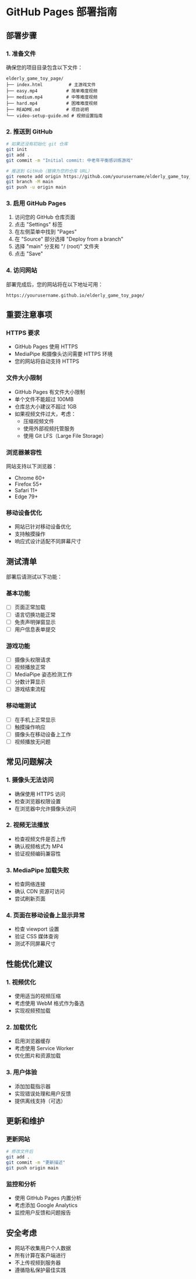 # GitHub Pages 部署指南

## 部署步骤

### 1. 准备文件
确保您的项目目录包含以下文件：
```
elderly_game_toy_page/
├── index.html          # 主游戏文件
├── easy.mp4           # 简单难度视频
├── medium.mp4         # 中等难度视频
├── hard.mp4           # 困难难度视频
├── README.md          # 项目说明
└── video-setup-guide.md # 视频设置指南
```

### 2. 推送到 GitHub
```bash
# 如果还没有初始化 git 仓库
git init
git add .
git commit -m "Initial commit: 中老年平衡感训练游戏"

# 推送到 GitHub（替换为您的仓库 URL）
git remote add origin https://github.com/yourusername/elderly_game_toy_page.git
git branch -M main
git push -u origin main
```

### 3. 启用 GitHub Pages
1. 访问您的 GitHub 仓库页面
2. 点击 "Settings" 标签
3. 在左侧菜单中找到 "Pages"
4. 在 "Source" 部分选择 "Deploy from a branch"
5. 选择 "main" 分支和 "/ (root)" 文件夹
6. 点击 "Save"

### 4. 访问网站
部署完成后，您的网站将在以下地址可用：
```
https://yourusername.github.io/elderly_game_toy_page/
```

## 重要注意事项

### HTTPS 要求
- GitHub Pages 使用 HTTPS
- MediaPipe 和摄像头访问需要 HTTPS 环境
- 您的网站将自动支持 HTTPS

### 文件大小限制
- GitHub Pages 有文件大小限制
- 单个文件不能超过 100MB
- 仓库总大小建议不超过 1GB
- 如果视频文件过大，考虑：
  - 压缩视频文件
  - 使用外部视频托管服务
  - 使用 Git LFS（Large File Storage）

### 浏览器兼容性
网站支持以下浏览器：
- Chrome 60+
- Firefox 55+
- Safari 11+
- Edge 79+

### 移动设备优化
- 网站已针对移动设备优化
- 支持触摸操作
- 响应式设计适配不同屏幕尺寸

## 测试清单

部署后请测试以下功能：

### 基本功能
- [ ] 页面正常加载
- [ ] 语言切换功能正常
- [ ] 免责声明弹窗显示
- [ ] 用户信息表单提交

### 游戏功能
- [ ] 摄像头权限请求
- [ ] 视频播放正常
- [ ] MediaPipe 姿态检测工作
- [ ] 分数计算显示
- [ ] 游戏结束流程

### 移动端测试
- [ ] 在手机上正常显示
- [ ] 触摸操作响应
- [ ] 摄像头在移动设备上工作
- [ ] 视频播放无问题

## 常见问题解决

### 1. 摄像头无法访问
- 确保使用 HTTPS 访问
- 检查浏览器权限设置
- 在浏览器中允许摄像头访问

### 2. 视频无法播放
- 检查视频文件是否上传
- 确认视频格式为 MP4
- 验证视频编码兼容性

### 3. MediaPipe 加载失败
- 检查网络连接
- 确认 CDN 资源可访问
- 尝试刷新页面

### 4. 页面在移动设备上显示异常
- 检查 viewport 设置
- 验证 CSS 媒体查询
- 测试不同屏幕尺寸

## 性能优化建议

### 1. 视频优化
- 使用适当的视频压缩
- 考虑使用 WebM 格式作为备选
- 实现视频预加载

### 2. 加载优化
- 启用浏览器缓存
- 考虑使用 Service Worker
- 优化图片和资源加载

### 3. 用户体验
- 添加加载指示器
- 实现错误处理和用户反馈
- 提供离线支持（可选）

## 更新和维护

### 更新网站
```bash
# 修改文件后
git add .
git commit -m "更新描述"
git push origin main
```

### 监控和分析
- 使用 GitHub Pages 内置分析
- 考虑添加 Google Analytics
- 监控用户反馈和问题报告

## 安全考虑

- 网站不收集用户个人数据
- 所有计算在客户端进行
- 不上传视频到服务器
- 遵循隐私保护最佳实践 